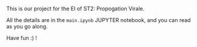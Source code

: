 This is our project for the EI of ST2: Propogation Virale.

All the details are in the `main.ipynb` JUPYTER notebook, and you can read as you go along. 

Have fun :) !